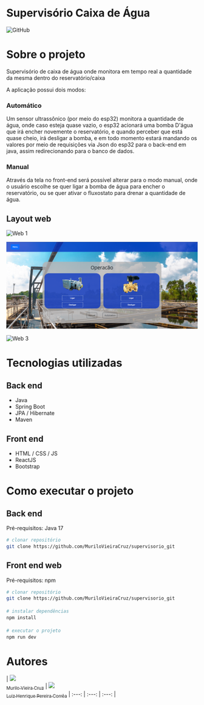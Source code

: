 # Supervisório Caixa de Água
![GitHub](https://img.shields.io/github/license/oTalDoHud/ProjetoDashBoardVendas)

# Sobre o projeto

Supervisório de caixa de água onde monitora em tempo real a quantidade da mesma dentro do reservatório/caixa

A aplicação possui dois modos:

<h3>Automático</h3>
Um sensor ultrassônico (por meio do esp32) monitora a quantidade de água, onde caso esteja quase vazio, o esp32 acionará uma bomba D'água que irá encher novemente o reservatório, e quando perceber que está quase cheio, irá desligar a bomba, e em todo momento estará mandando os valores por meio de requisições via Json do esp32 para o back-end em java, assim redirecionando para o banco de dados.

<h3>Manual</h3>
Através da tela no front-end será possível alterar para o modo manual, onde o usuário escolhe se quer ligar a bomba de água para encher o reservatório, ou se quer ativar o fluxostato para drenar a quantidade de água. 

## Layout web
![Web 1](https://github.com/MuriloVieiraCruz/supervisorio_git/blob/main/assets/Captura%20de%20tela%20gr%C3%A1fico.png)

![Web 2](https://github.com/MuriloVieiraCruz/supervisorio_git/blob/main/assets/Captura%20de%20tela%20opera%C3%A7%C3%A3o.png)

![Web 3](https://github.com/MuriloVieiraCruz/supervisorio_git/blob/main/assets/Captura%20de%20tela%20supervis%C3%A3o.png)

# Tecnologias utilizadas
## Back end
- Java
- Spring Boot
- JPA / Hibernate
- Maven
## Front end
- HTML / CSS / JS
- ReactJS
- Bootstrap

# Como executar o projeto

## Back end
Pré-requisitos: Java 17

```bash
# clonar repositório
git clone https://github.com/MuriloVieiraCruz/supervisorio_git
```

## Front end web
Pré-requisitos: npm

```bash
# clonar repositório
git clone https://github.com/MuriloVieiraCruz/supervisorio_git

# instalar dependências
npm install

# executar o projeto
npm run dev
```

# Autores

| [<img src="https://avatars.githubusercontent.com/u/113257963?v=4" width=115><br><sub>Murilo Vieira Cruz</sub>](https://github.com/MuriloVieiraCruz) |  [<img src="https://avatars.githubusercontent.com/u/117123575?v=4" width=115><br><sub>Luiz Henrique Pereira Corrêa</sub>](https://github.com/luiz0899)
| :---: | :---: | :---: |
